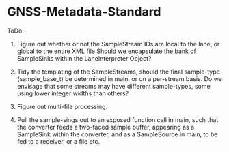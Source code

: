 # GNSS-Metadata-Standard

ToDo:

1) Figure out whether or not the SampleStream IDs are local to the lane, or global to the entire XML file
   Should we encapsulate the bank of SampleSinks within the LaneInterpreter Object?
   
2) Tidy the templating of the SampleStreams, should the final sample-type (sample_base_t) be determined in
   main, or on a per-stream basis. Do we envisage that some streams may have different sample-types, some
   using lower integer widths than others?
   
3) Figure out multi-file processing.

4) Pull the sample-sings out to an exposed function call in main, such that the converter feeds a two-faced
   sample buffer, appearing as a SampleSink within the converter, and as a SampleSource in main, to be fed 
   to a receiver, or a file etc.
   
   
